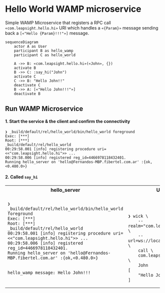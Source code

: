 # Hello World WAMP microservice

Simple WAMP Microservice that registers a RPC call `«com.leapsight.hello.hi»`
URI which handles a `«{Param}»` message sending back a `[«"Hello {Param}!!!"»]`
message.

```mermaid
sequenceDiagram
    actor A as User
    participant B as hello_wamp
    participant C as hello_world
        
    A ->> B: «com.leapsight.hello.hi»(«John», {})
    activate B
    B ->> C: :say_hi("John")
    activate C
    C ->> B: "Hello John!!"
    deactivate C
    B ->> A: [«"Hello John!!!"»]
    deactivate B
```

## Run WAMP Microservice

#### 1. Start the service & the client and confirm the connectivity
```shell
❯ _build/default/rel/hello_world/bin/hello_world foreground
Exec: [***]
Root: [***]
_build/default/rel/hello_world
00:29:58.001 [info] registering procedure uri=<<"com.leapsight.hello.hi">> ...
00:29:58.006 [info] registered reg_id=4466978118432401.
Running hello_server on 'hello@Fernandos-MBP.fibertel.com.ar' :{ok,<0.480.0>}
```



#### 2. Called `say_hi`


<table>
<tr>
<th>hello_server</th>
<th>User</th>
</tr>
<tr>
<td id="shell1">

```shell
❯ _build/default/rel/hello_world/bin/hello_world foreground
Exec: [***]
Root: [***]
_build/default/rel/hello_world
00:29:58.001 [info] registering procedure uri=<<"com.leapsight.hello.hi">> ...
00:29:58.006 [info] registered reg_id=4466978118432401.
Running hello_server on 'hello@Fernandos-MBP.fibertel.com.ar' :{ok,<0.480.0>}


hello_wamp message: Hello John!!!


```

</td>
<td id="shell2">

```shell



❯ wick \
    --realm="com.leapsight.bondy" \
    --url=ws://localhost:18080/ws \
    call \
    com.leapsight.hello.hi \
    John
[
    "Hello John!!!"
]
```
</td>
</tr>
</table>


